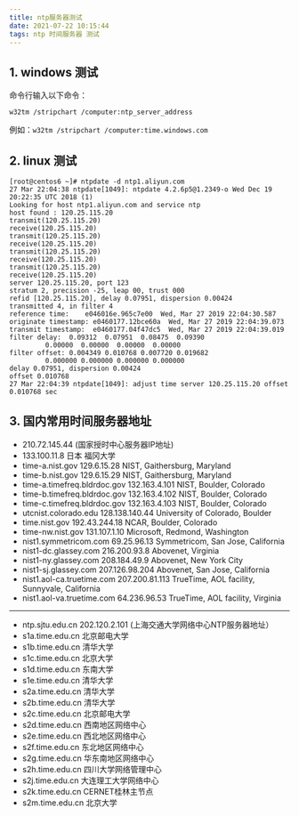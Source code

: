 ```yaml
---
title: ntp服务器测试
date: 2021-07-22 10:15:44
tags: ntp 时间服务器 测试
---
```


## 1. windows 测试
命令行输入以下命令：
```
w32tm /stripchart /computer:ntp_server_address
```
例如：`w32tm /stripchart /computer:time.windows.com`

## 2. linux 测试
```
[root@centos6 ~]# ntpdate -d ntp1.aliyun.com
27 Mar 22:04:38 ntpdate[1049]: ntpdate 4.2.6p5@1.2349-o Wed Dec 19 20:22:35 UTC 2018 (1)
Looking for host ntp1.aliyun.com and service ntp
host found : 120.25.115.20
transmit(120.25.115.20)
receive(120.25.115.20)
transmit(120.25.115.20)
receive(120.25.115.20)
transmit(120.25.115.20)
receive(120.25.115.20)
transmit(120.25.115.20)
receive(120.25.115.20)
server 120.25.115.20, port 123
stratum 2, precision -25, leap 00, trust 000
refid [120.25.115.20], delay 0.07951, dispersion 0.00424
transmitted 4, in filter 4
reference time:    e046016e.965c7e00  Wed, Mar 27 2019 22:04:30.587
originate timestamp: e0460177.12bce60a  Wed, Mar 27 2019 22:04:39.073
transmit timestamp:  e0460177.04f47dc5  Wed, Mar 27 2019 22:04:39.019
filter delay:  0.09312  0.07951  0.08475  0.09390 
         0.00000  0.00000  0.00000  0.00000 
filter offset: 0.004349 0.010768 0.007720 0.019682
         0.000000 0.000000 0.000000 0.000000
delay 0.07951, dispersion 0.00424
offset 0.010768
27 Mar 22:04:39 ntpdate[1049]: adjust time server 120.25.115.20 offset 0.010768 sec
```

## 3. 国内常用时间服务器地址
- 210.72.145.44  (国家授时中心服务器IP地址)
- 133.100.11.8  日本 福冈大学
- time-a.nist.gov 129.6.15.28 NIST, Gaithersburg, Maryland 
- time-b.nist.gov 129.6.15.29 NIST, Gaithersburg, Maryland 
- time-a.timefreq.bldrdoc.gov 132.163.4.101 NIST, Boulder, Colorado 
- time-b.timefreq.bldrdoc.gov 132.163.4.102 NIST, Boulder, Colorado 
- time-c.timefreq.bldrdoc.gov 132.163.4.103 NIST, Boulder, Colorado 
- utcnist.colorado.edu 128.138.140.44 University of Colorado, Boulder 
- time.nist.gov 192.43.244.18 NCAR, Boulder, Colorado 
- time-nw.nist.gov 131.107.1.10 Microsoft, Redmond, Washington 
- nist1.symmetricom.com 69.25.96.13 Symmetricom, San Jose, California 
- nist1-dc.glassey.com 216.200.93.8 Abovenet, Virginia 
- nist1-ny.glassey.com 208.184.49.9 Abovenet, New York City 
- nist1-sj.glassey.com 207.126.98.204 Abovenet, San Jose, California 
- nist1.aol-ca.truetime.com 207.200.81.113 TrueTime, AOL facility, Sunnyvale, California 
- nist1.aol-va.truetime.com 64.236.96.53 TrueTime, AOL facility, Virginia
----
- ntp.sjtu.edu.cn 202.120.2.101 (上海交通大学网络中心NTP服务器地址）
- s1a.time.edu.cn 北京邮电大学
- s1b.time.edu.cn 清华大学
- s1c.time.edu.cn 北京大学
- s1d.time.edu.cn 东南大学
- s1e.time.edu.cn 清华大学
- s2a.time.edu.cn 清华大学
- s2b.time.edu.cn 清华大学
- s2c.time.edu.cn 北京邮电大学
- s2d.time.edu.cn 西南地区网络中心
- s2e.time.edu.cn 西北地区网络中心
- s2f.time.edu.cn 东北地区网络中心
- s2g.time.edu.cn 华东南地区网络中心
- s2h.time.edu.cn 四川大学网络管理中心
- s2j.time.edu.cn 大连理工大学网络中心
- s2k.time.edu.cn CERNET桂林主节点
- s2m.time.edu.cn 北京大学